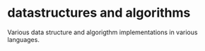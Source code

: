 # datastructures and algorithms
Various data structure and algorigthm implementations in various languages.
